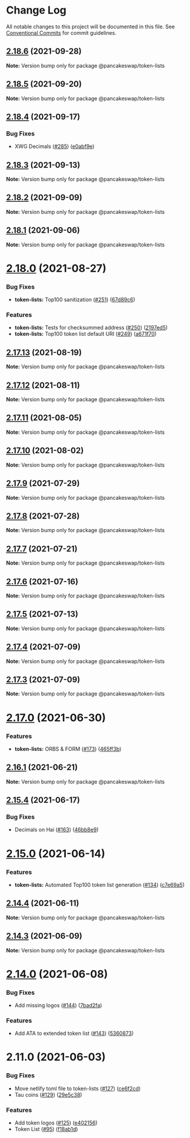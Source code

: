 # Change Log

All notable changes to this project will be documented in this file.
See [Conventional Commits](https://conventionalcommits.org) for commit guidelines.

## [2.18.6](https://github.com/tomyumswap/tomyumswap-toolkit/compare/@pancakeswap/token-lists@2.18.5...@pancakeswap/token-lists@2.18.6) (2021-09-28)

**Note:** Version bump only for package @pancakeswap/token-lists

## [2.18.5](https://github.com/tomyumswap/tomyumswap-toolkit/compare/@pancakeswap/token-lists@2.18.4...@pancakeswap/token-lists@2.18.5) (2021-09-20)

**Note:** Version bump only for package @pancakeswap/token-lists

## [2.18.4](https://github.com/tomyumswap/tomyumswap-toolkit/compare/@pancakeswap/token-lists@2.18.3...@pancakeswap/token-lists@2.18.4) (2021-09-17)

### Bug Fixes

- XWG Decimals ([#285](https://github.com/tomyumswap/tomyumswap-toolkit/issues/285)) ([e0abf9e](https://github.com/tomyumswap/tomyumswap-toolkit/commit/e0abf9edff43698c00d83b807b12a867440d0ad4))

## [2.18.3](https://github.com/tomyumswap/tomyumswap-toolkit/compare/@pancakeswap/token-lists@2.18.2...@pancakeswap/token-lists@2.18.3) (2021-09-13)

**Note:** Version bump only for package @pancakeswap/token-lists

## [2.18.2](https://github.com/tomyumswap/tomyumswap-toolkit/compare/@pancakeswap/token-lists@2.18.1...@pancakeswap/token-lists@2.18.2) (2021-09-09)

**Note:** Version bump only for package @pancakeswap/token-lists

## [2.18.1](https://github.com/tomyumswap/tomyumswap-toolkit/compare/@pancakeswap/token-lists@2.18.0...@pancakeswap/token-lists@2.18.1) (2021-09-06)

**Note:** Version bump only for package @pancakeswap/token-lists

# [2.18.0](https://github.com/tomyumswap/tomyumswap-toolkit/compare/@pancakeswap/token-lists@2.17.13...@pancakeswap/token-lists@2.18.0) (2021-08-27)

### Bug Fixes

- **token-lists:** Top100 sanitization ([#251](https://github.com/tomyumswap/tomyumswap-toolkit/issues/251)) ([67d89c6](https://github.com/tomyumswap/tomyumswap-toolkit/commit/67d89c63e0630cb20354c35847d76b2b36af2d8e))

### Features

- **token-lists:** Tests for checksummed address ([#250](https://github.com/tomyumswap/tomyumswap-toolkit/issues/250)) ([2197ed5](https://github.com/tomyumswap/tomyumswap-toolkit/commit/2197ed52c572f15001cc09c6bccb553ae614c049))
- **token-lists:** Top100 token list default URI ([#249](https://github.com/tomyumswap/tomyumswap-toolkit/issues/249)) ([a671f70](https://github.com/tomyumswap/tomyumswap-toolkit/commit/a671f70f5a021e28c9a8bbcbaf15341effc26c54))

## [2.17.13](https://github.com/tomyumswap/tomyumswap-toolkit/compare/@pancakeswap/token-lists@2.17.12...@pancakeswap/token-lists@2.17.13) (2021-08-19)

**Note:** Version bump only for package @pancakeswap/token-lists

## [2.17.12](https://github.com/tomyumswap/tomyumswap-toolkit/compare/@pancakeswap/token-lists@2.17.11...@pancakeswap/token-lists@2.17.12) (2021-08-11)

**Note:** Version bump only for package @pancakeswap/token-lists

## [2.17.11](https://github.com/tomyumswap/tomyumswap-toolkit/compare/@pancakeswap/token-lists@2.17.10...@pancakeswap/token-lists@2.17.11) (2021-08-05)

**Note:** Version bump only for package @pancakeswap/token-lists

## [2.17.10](https://github.com/tomyumswap/tomyumswap-toolkit/compare/@pancakeswap/token-lists@2.17.9...@pancakeswap/token-lists@2.17.10) (2021-08-02)

**Note:** Version bump only for package @pancakeswap/token-lists

## [2.17.9](https://github.com/tomyumswap/tomyumswap-toolkit/compare/@pancakeswap/token-lists@2.17.8...@pancakeswap/token-lists@2.17.9) (2021-07-29)

**Note:** Version bump only for package @pancakeswap/token-lists

## [2.17.8](https://github.com/tomyumswap/tomyumswap-toolkit/compare/@pancakeswap/token-lists@2.17.7...@pancakeswap/token-lists@2.17.8) (2021-07-28)

**Note:** Version bump only for package @pancakeswap/token-lists

## [2.17.7](https://github.com/tomyumswap/tomyumswap-toolkit/compare/@pancakeswap/token-lists@2.17.6...@pancakeswap/token-lists@2.17.7) (2021-07-21)

**Note:** Version bump only for package @pancakeswap/token-lists

## [2.17.6](https://github.com/tomyumswap/tomyumswap-toolkit/compare/@pancakeswap/token-lists@2.17.5...@pancakeswap/token-lists@2.17.6) (2021-07-16)

**Note:** Version bump only for package @pancakeswap/token-lists

## [2.17.5](https://github.com/tomyumswap/tomyumswap-toolkit/compare/@pancakeswap/token-lists@2.17.4...@pancakeswap/token-lists@2.17.5) (2021-07-13)

**Note:** Version bump only for package @pancakeswap/token-lists

## [2.17.4](https://github.com/tomyumswap/tomyumswap-toolkit/compare/@pancakeswap/token-lists@2.17.3...@pancakeswap/token-lists@2.17.4) (2021-07-09)

**Note:** Version bump only for package @pancakeswap/token-lists

## [2.17.3](https://github.com/tomyumswap/tomyumswap-toolkit/compare/@pancakeswap/token-lists@2.17.0...@pancakeswap/token-lists@2.17.3) (2021-07-09)

**Note:** Version bump only for package @pancakeswap/token-lists

# [2.17.0](https://github.com/tomyumswap/tomyumswap-toolkit/compare/@pancakeswap/token-lists@2.16.1...@pancakeswap/token-lists@2.17.0) (2021-06-30)

### Features

- **token-lists:** ORBS & FORM ([#173](https://github.com/tomyumswap/tomyumswap-toolkit/issues/173)) ([465ff3b](https://github.com/tomyumswap/tomyumswap-toolkit/commit/465ff3bcf025dc53e06366ef841b643b2dc84341))

## [2.16.1](https://github.com/tomyumswap/tomyumswap-toolkit/compare/@pancakeswap/token-lists@2.15.4...@pancakeswap/token-lists@2.16.1) (2021-06-21)

**Note:** Version bump only for package @pancakeswap/token-lists

## [2.15.4](https://github.com/tomyumswap/tomyumswap-toolkit/compare/@pancakeswap/token-lists@2.15.0...@pancakeswap/token-lists@2.15.4) (2021-06-17)

### Bug Fixes

- Decimals on Hai ([#163](https://github.com/tomyumswap/tomyumswap-toolkit/issues/163)) ([46bb8e9](https://github.com/tomyumswap/tomyumswap-toolkit/commit/46bb8e9eab419cea641d46e635e217442e026486))

# [2.15.0](https://github.com/tomyumswap/tomyumswap-toolkit/compare/@pancakeswap/token-lists@2.14.4...@pancakeswap/token-lists@2.15.0) (2021-06-14)

### Features

- **token-lists:** Automated Top100 token list generation ([#134](https://github.com/tomyumswap/tomyumswap-toolkit/issues/134)) ([c7e69a5](https://github.com/tomyumswap/tomyumswap-toolkit/commit/c7e69a56c22911c6822632ecb267b4e0ecab8d14))

## [2.14.4](https://github.com/tomyumswap/tomyumswap-toolkit/compare/@pancakeswap/token-lists@2.14.3...@pancakeswap/token-lists@2.14.4) (2021-06-11)

**Note:** Version bump only for package @pancakeswap/token-lists

## [2.14.3](https://github.com/tomyumswap/tomyumswap-toolkit/compare/@pancakeswap/token-lists@2.14.0...@pancakeswap/token-lists@2.14.3) (2021-06-09)

**Note:** Version bump only for package @pancakeswap/token-lists

# [2.14.0](https://github.com/tomyumswap/tomyumswap-toolkit/compare/@pancakeswap/token-lists@2.11.0...@pancakeswap/token-lists@2.14.0) (2021-06-08)

### Bug Fixes

- Add missing logos ([#144](https://github.com/tomyumswap/tomyumswap-toolkit/issues/144)) ([7bad2fa](https://github.com/tomyumswap/tomyumswap-toolkit/commit/7bad2faa6ab163e2883a0231961cffa6dbd9455d))

### Features

- Add ATA to extended token list ([#143](https://github.com/tomyumswap/tomyumswap-toolkit/issues/143)) ([5360873](https://github.com/tomyumswap/tomyumswap-toolkit/commit/5360873fa08d75ba34251f401a37dae28a7fc4c8))

# 2.11.0 (2021-06-03)

### Bug Fixes

- Move netlify toml file to token-lists ([#127](https://github.com/tomyumswap/tomyumswap-toolkit/issues/127)) ([ce6f2cd](https://github.com/tomyumswap/tomyumswap-toolkit/commit/ce6f2cd41faf44af16322e4a37d93af6750dd592))
- Tau coins ([#129](https://github.com/tomyumswap/tomyumswap-toolkit/issues/129)) ([29e5c38](https://github.com/tomyumswap/tomyumswap-toolkit/commit/29e5c383f6460474510662bf8cfebe0b15ffc003))

### Features

- Add token logos ([#125](https://github.com/tomyumswap/tomyumswap-toolkit/issues/125)) ([e402156](https://github.com/tomyumswap/tomyumswap-toolkit/commit/e402156f2c304b1b6f26324ddb91ba7d277f1821))
- Token List ([#95](https://github.com/tomyumswap/tomyumswap-toolkit/issues/95)) ([f18ab1d](https://github.com/tomyumswap/tomyumswap-toolkit/commit/f18ab1dc1eaecd447ae449ee1437c58f02db6abf))
